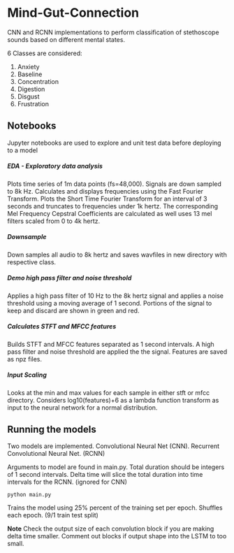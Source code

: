# Mind-Gut-Connection

CNN and RCNN implementations to perform classification of stethoscope sounds based on different mental states.

6 Classes are considered:

1. Anxiety
2. Baseline
3. Concentration
4. Digestion
5. Disgust
6. Frustration

## Notebooks

Jupyter notebooks are used to explore and unit test data before deploying to a model

##### EDA - Exploratory data analysis

Plots time series of 1m data points (fs=48,000). Signals are down sampled to 8k Hz.
Calculates and displays frequencies using the Fast Fourier Transform.
Plots the Short Time Fourier Transform for an interval of 3 seconds and truncates to frequencies under 1k hertz.
The corresponding Mel Frequency Cepstral Coefficients are calculated as well uses 13 mel filters scaled from 0 to 4k hertz.

##### Downsample

Down samples all audio to 8k hertz and saves wavfiles in new directory with respective class.

##### Demo high pass filter and noise threshold

Applies a high pass filter of 10 Hz to the 8k hertz signal and applies a noise threshold using a moving average of 1 second.
Portions of the signal to keep and discard are shown in green and red.

##### Calculates STFT and MFCC features

Builds STFT and MFCC features separated as 1 second intervals. A high pass filter and noise threshold are applied the the signal.
Features are saved as npz files.

##### Input Scaling

Looks at the min and max values for each sample in either stft or mfcc directory.
Considers log10(features)+6 as a lambda function transform as input to the neural network for a normal distribution.

## Running the models

Two models are implemented. Convolutional Neural Net (CNN). Recurrent Convolutional Neural Net. (RCNN)

Arguments to model are found in main.py.
Total duration should be integers of 1 second intervals.
Delta time will slice the total duration into time intervals for the RCNN. (ignored for CNN)

`python main.py`

Trains the model using 25% percent of the training set per epoch. Shuffles each epoch. (9/1 train test split)

**Note** Check the output size of each convolution block if you are making delta time smaller.
Comment out blocks if output shape into the LSTM to too small.
